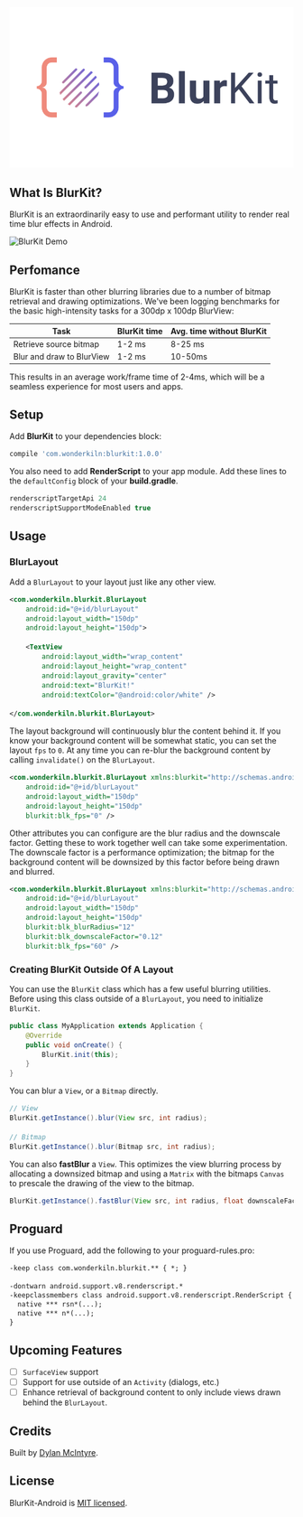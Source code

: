 ![BlurKit Header](.repo/BlurKit-Brand-Half.png)

## What Is BlurKit?
BlurKit is an extraordinarily easy to use and performant utility to render real time blur effects in Android.



![BlurKit Demo](.repo/demo.gif)

## Perfomance

BlurKit is faster than other blurring libraries due to a number of bitmap retrieval and drawing optimizations. We've been logging benchmarks for the basic high-intensity tasks for a 300dp x 100dp BlurView:

| Task                      | BlurKit time       | Avg. time without BlurKit |
| --------------------------| -------------------| -----------------------   |
| Retrieve source bitmap    | 1-2 ms             | 8-25 ms                   |
| Blur and draw to BlurView | 1-2 ms             | 10-50ms                   |

This results in an average work/frame time of 2-4ms, which will be a seamless experience for most users and apps.

## Setup
Add __BlurKit__ to your dependencies block:
```groovy
compile 'com.wonderkiln:blurkit:1.0.0'
```

You also need to add __RenderScript__ to your app module. Add these lines to the `defaultConfig` block of your __build.gradle__.

```groovy
renderscriptTargetApi 24
renderscriptSupportModeEnabled true
```

## Usage
### BlurLayout
Add a `BlurLayout` to your layout just like any other view.

```xml
<com.wonderkiln.blurkit.BlurLayout
    android:id="@+id/blurLayout"
    android:layout_width="150dp"
    android:layout_height="150dp">

    <TextView
        android:layout_width="wrap_content"
        android:layout_height="wrap_content"
        android:layout_gravity="center"
        android:text="BlurKit!"
        android:textColor="@android:color/white" />

</com.wonderkiln.blurkit.BlurLayout>
```

The layout background will continuously blur the content behind it. If you know your background content will be somewhat static, you can set the layout `fps` to `0`. At any time you can re-blur the background content by calling `invalidate()` on the `BlurLayout`. 

```xml
<com.wonderkiln.blurkit.BlurLayout xmlns:blurkit="http://schemas.android.com/apk/res-auto"
    android:id="@+id/blurLayout"
    android:layout_width="150dp"
    android:layout_height="150dp"
    blurkit:blk_fps="0" />
```

Other attributes you can configure are the blur radius and the downscale factor. Getting these to work together well can take some experimentation. The downscale factor is a performance optimization; the bitmap for the background content will be downsized by this factor before being drawn and blurred.

```xml
<com.wonderkiln.blurkit.BlurLayout xmlns:blurkit="http://schemas.android.com/apk/res-auto"
    android:id="@+id/blurLayout"
    android:layout_width="150dp"
    android:layout_height="150dp"
    blurkit:blk_blurRadius="12"
    blurkit:blk_downscaleFactor="0.12"
    blurkit:blk_fps="60" />
```

### Creating BlurKit Outside Of A Layout
You can use the `BlurKit` class which has a few useful blurring utilities. Before using this class outside of a `BlurLayout`, you need to initialize `BlurKit`.

```java
public class MyApplication extends Application {
    @Override
    public void onCreate() {
        BlurKit.init(this);
    }
}
```

You can blur a `View`, or a `Bitmap` directly.

```java
// View
BlurKit.getInstance().blur(View src, int radius);

// Bitmap
BlurKit.getInstance().blur(Bitmap src, int radius);
```

You can also __fastBlur__ a `View`. This optimizes the view blurring process by allocating a downsized bitmap and using a `Matrix` with the bitmaps `Canvas` to prescale the drawing of the view to the bitmap.

```java
BlurKit.getInstance().fastBlur(View src, int radius, float downscaleFactor);
```

## Proguard
If you use Proguard, add the following to your proguard-rules.pro:

```
-keep class com.wonderkiln.blurkit.** { *; }

-dontwarn android.support.v8.renderscript.*
-keepclassmembers class android.support.v8.renderscript.RenderScript {
  native *** rsn*(...);
  native *** n*(...);
}
```

## Upcoming Features
- [ ] `SurfaceView` support
- [ ] Support for use outside of an `Activity` (dialogs, etc.)
- [ ] Enhance retrieval of background content to only include views drawn behind the `BlurLayout`.

## Credits
Built by [Dylan McIntyre](https://github.com/dwillmc).

## License
BlurKit-Android is [MIT licensed](https://github.com/wonderkiln/blurkit-android/blob/master/LICENSE).
